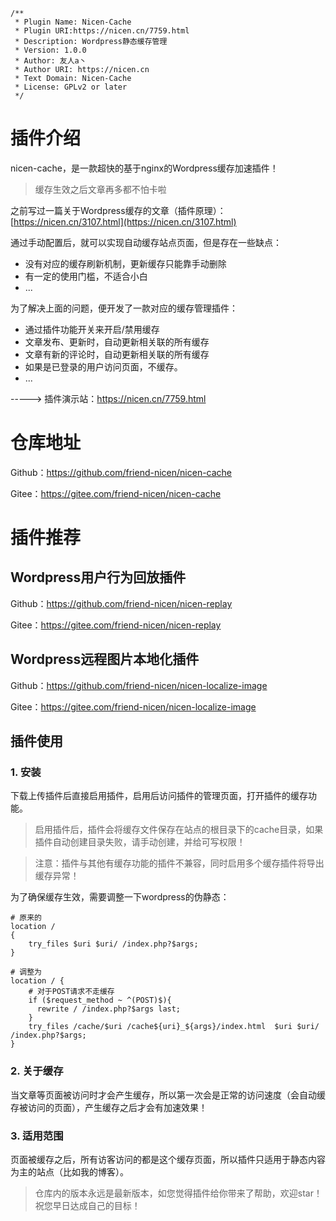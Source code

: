 ```
/**
 * Plugin Name: Nicen-Cache
 * Plugin URI:https://nicen.cn/7759.html
 * Description: Wordpress静态缓存管理
 * Version: 1.0.0
 * Author: 友人a丶
 * Author URI: https://nicen.cn
 * Text Domain: Nicen-Cache
 * License: GPLv2 or later
 */
```

# 插件介绍

nicen-cache，是一款超快的基于nginx的Wordpress缓存加速插件！

> 缓存生效之后文章再多都不怕卡啦

之前写过一篇关于Wordpress缓存的文章（插件原理）：[https://nicen.cn/3107.html](https://nicen.cn/3107.html)

通过手动配置后，就可以实现自动缓存站点页面，但是存在一些缺点：

* 没有对应的缓存刷新机制，更新缓存只能靠手动删除
* 有一定的使用门槛，不适合小白
* ...

为了解决上面的问题，便开发了一款对应的缓存管理插件：

* 通过插件功能开关来开启/禁用缓存
* 文章发布、更新时，自动更新相关联的所有缓存
* 文章有新的评论时，自动更新相关联的所有缓存
* 如果是已登录的用户访问页面，不缓存。
* ...

-----> 插件演示站：<https://nicen.cn/7759.html>

# 仓库地址

Github：<https://github.com/friend-nicen/nicen-cache>

Gitee：<https://gitee.com/friend-nicen/nicen-cache>

# 插件推荐

## Wordpress用户行为回放插件

Github：<https://github.com/friend-nicen/nicen-replay>

Gitee：<https://gitee.com/friend-nicen/nicen-replay>

## Wordpress远程图片本地化插件

Github：<https://github.com/friend-nicen/nicen-localize-image>

Gitee：<https://gitee.com/friend-nicen/nicen-localize-image>

## 插件使用

### 1. 安装

下载上传插件后直接启用插件，启用后访问插件的管理页面，打开插件的缓存功能。

> 启用插件后，插件会将缓存文件保存在站点的根目录下的cache目录，如果插件自动创建目录失败，请手动创建，并给可写权限！

> 注意：插件与其他有缓存功能的插件不兼容，同时启用多个缓存插件将导出缓存异常！

为了确保缓存生效，需要调整一下wordpress的伪静态：

```nginx
# 原来的
location /
{
    try_files $uri $uri/ /index.php?$args;
}

# 调整为
location / {
    # 对于POST请求不走缓存
    if ($request_method ~ ^(POST)$){
	  rewrite / /index.php?$args last;
    }	
    try_files /cache/$uri /cache${uri}_${args}/index.html  $uri $uri/  /index.php?$args;
}
```

### 2. 关于缓存

当文章等页面被访问时才会产生缓存，所以第一次会是正常的访问速度（会自动缓存被访问的页面），产生缓存之后才会有加速效果！

### 3. 适用范围

页面被缓存之后，所有访客访问的都是这个缓存页面，所以插件只适用于静态内容为主的站点（比如我的博客）。

> 仓库内的版本永远是最新版本，如您觉得插件给你带来了帮助，欢迎star！祝您早日达成自己的目标！
